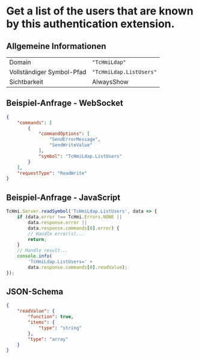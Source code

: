 # Get a list of the users that are known by this authentication extension.

## Allgemeine Informationen

|  |  |
| - | - |
| Domain | `"TcHmiLdap"` |
| Vollständiger Symbol-Pfad | `"TcHmiLdap.ListUsers"` |
| Sichtbarkeit | AlwaysShow |

## Beispiel-Anfrage - WebSocket

```json
{
    "commands": [
        {
            "commandOptions": [
                "SendErrorMessage",
                "SendWriteValue"
            ],
            "symbol": "TcHmiLdap.ListUsers"
        }
    ],
    "requestType": "ReadWrite"
}
```

## Beispiel-Anfrage - JavaScript

```javascript
TcHmi.Server.readSymbol('TcHmiLdap.ListUsers', data => {
    if (data.error !== TcHmi.Errors.NONE ||
        data.response.error ||
        data.response.commands[0].error) {
        // Handle error(s)...
        return;
    }
    // Handle result...
    console.info(
        'TcHmiLdap.ListUsers=' +
        data.response.commands[0].readValue);
});
```

## JSON-Schema

```json
{
    "readValue": {
        "function": true,
        "items": {
            "type": "string"
        },
        "type": "array"
    }
}
```
